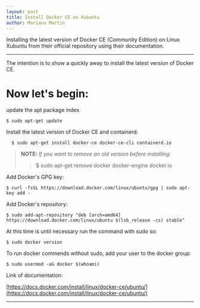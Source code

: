 ```yaml
---
layout: post
title: Install Docker CE on Xubuntu
author: Mariana Martin
---
```


Installing  the latest version of Docker CE (Community Edition) on Linux Xubuntu from their official repository using their documentation.

---

The intention is to show a quickly away to install the latest version of Docker CE.


# Now let's begin:


update the apt package index.

    $ sudo apt-get update

   
Install the latest version of Docker CE and containerd:

      $ sudo apt-get install docker-ce docker-ce-cli containerd.io

> **NOTE:** *If you want to remove an old version before installing:*
>>$ sudo apt-get remove docker docker-engine docker.io

    

Add Docker's GPG key:
   
    $ curl -fsSL https://download.docker.com/linux/ubuntu/gpg | sudo apt-key add -

Add Docker's repository:
    
    $ sudo add-apt-repository "deb [arch=amd64] https://download.docker.com/linux/ubuntu $(lsb_release -cs) stable"


At this time is until necessary  run the command with sudo so:

    $ sudo docker version

   
To run docker commends without sudo, add your user to the docker group:

    $ sudo usermod -aG docker $(whoami)
  

 Link of documentation: 

 [https://docs.docker.com/install/linux/docker-ce/ubuntu/](https://docs.docker.com/install/linux/docker-ce/ubuntu/)
 
-----
